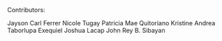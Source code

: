 Contributors:

Jayson Carl Ferrer
Nicole Tugay
Patricia Mae Quitoriano
Kristine Andrea Taborlupa
Exequiel Joshua Lacap
John Rey B. Sibayan 